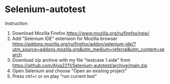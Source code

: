 # Selenium-autotest

Instruction:
1. Download Mozilla Firefox https://www.mozilla.org/ru/firefox/new/
2. Add "Selenium IDE" extension for Mozilla browser https://addons.mozilla.org/ru/firefox/addon/selenium-ide/?utm_source=addons.mozilla.org&utm_medium=referral&utm_content=search
4. Download zip archive with my file "testcase 1.side" from https://github.com/Alya2211/Selenium-autotest/archive/main.zip 
5. Open Selenium and choose "Open an existing project"
6. Press ctrl+r or on play "run current test"
